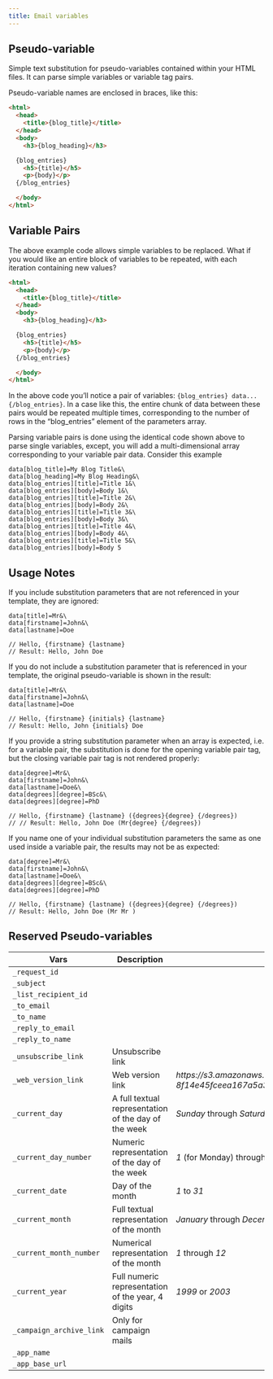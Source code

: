 ```yaml
---
title: Email variables
---
```


## Pseudo-variable

Simple text substitution for pseudo-variables contained within your HTML files. It can parse simple variables or variable tag pairs.

Pseudo-variable names are enclosed in braces, like this:

```html
<html>
  <head>
    <title>{blog_title}</title>
  </head>
  <body>
    <h3>{blog_heading}</h3>

  {blog_entries}
    <h5>{title}</h5>
    <p>{body}</p>
  {/blog_entries}

  </body>
</html>
```

## Variable Pairs
The above example code allows simple variables to be replaced. What if you would like an entire block of variables to be repeated, with each iteration containing new values?

```html
<html>
  <head>
    <title>{blog_title}</title>
  </head>
  <body>
    <h3>{blog_heading}</h3>

  {blog_entries}
    <h5>{title}</h5>
    <p>{body}</p>
  {/blog_entries}

  </body>
</html>
```
In the above code you’ll notice a pair of variables: `{blog_entries} data... {/blog_entries}`. In a case like this, the entire chunk of data between these pairs would be repeated multiple times, corresponding to the number of rows in the “blog_entries” element of the parameters array.

Parsing variable pairs is done using the identical code shown above to parse single variables, except, you will add a multi-dimensional array corresponding to your variable pair data. Consider this example

```
data[blog_title]=My Blog Title&\
data[blog_heading]=My Blog Heading&\
data[blog_entries][title]=Title 1&\
data[blog_entries][body]=Body 1&\
data[blog_entries][title]=Title 2&\
data[blog_entries][body]=Body 2&\
data[blog_entries][title]=Title 3&\
data[blog_entries][body]=Body 3&\
data[blog_entries][title]=Title 4&\
data[blog_entries][body]=Body 4&\
data[blog_entries][title]=Title 5&\
data[blog_entries][body]=Body 5
```

## Usage Notes
If you include substitution parameters that are not referenced in your template, they are ignored:
```
data[title]=Mr&\
data[firstname]=John&\
data[lastname]=Doe

// Hello, {firstname} {lastname}
// Result: Hello, John Doe
```

If you do not include a substitution parameter that is referenced in your template, the original pseudo-variable is shown in the result:
```
data[title]=Mr&\
data[firstname]=John&\
data[lastname]=Doe

// Hello, {firstname} {initials} {lastname}
// Result: Hello, John {initials} Doe
```

If you provide a string substitution parameter when an array is expected, i.e. for a variable pair, the substitution is done for the opening variable pair tag, but the closing variable pair tag is not rendered properly:
```
data[degree]=Mr&\
data[firstname]=John&\
data[lastname]=Doe&\
data[degrees][degree]=BSc&\
data[degrees][degree]=PhD

// Hello, {firstname} {lastname} ({degrees}{degree} {/degrees})
// // Result: Hello, John Doe (Mr{degree} {/degrees})
```

If you name one of your individual substitution parameters the same as one used inside a variable pair, the results may not be as expected:
```
data[degree]=Mr&\
data[firstname]=John&\
data[lastname]=Doe&\
data[degrees][degree]=BSc&\
data[degrees][degree]=PhD

// Hello, {firstname} {lastname} ({degrees}{degree} {/degrees})
// Result: Hello, John Doe (Mr Mr )
```

## Reserved Pseudo-variables
Vars | Description | Example
--- | --- | ---
`_request_id` | | |
`_subject` | | |
`_list_recipient_id` | | |
`_to_email` | | |
`_to_name` | | |
`_reply_to_email` | | |
`_reply_to_name` | | |
`_unsubscribe_link` | Unsubscribe link | |
`_web_version_link` | Web version link | *https&#58;&#47;&#47;s3.amazonaws.com&#47;bucket&#47;requests&#47;7-8f14e45fceea167a5a36dedd4bea25430fda77af5ec567e2351ce16a0b9958f7.html\|txt* |
`_current_day` | A full textual representation of the day of the week | *Sunday* through *Saturday* |
`_current_day_number` | Numeric representation of the day of the week | *1* (for Monday) through *7* (for Sunday) |
`_current_date` | Day of the month | *1* to *31* |
`_current_month` | Full textual representation of the month | *January* through *December* |
`_current_month_number` | Numerical representation of the month | *1* through *12* |
`_current_year` | Full numeric representation of the year, 4 digits |  *1999* or *2003* |
`_campaign_archive_link` | Only for campaign mails | |
`_app_name` | | |
`_app_base_url` | | |